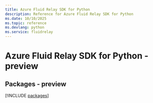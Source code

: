 ```yaml
---
title: Azure Fluid Relay SDK for Python
description: Reference for Azure Fluid Relay SDK for Python
ms.date: 10/10/2025
ms.topic: reference
ms.devlang: python
ms.service: fluidrelay
---
```

# Azure Fluid Relay SDK for Python - preview
## Packages - preview
[!INCLUDE [packages](fluid-relay-index.md)]